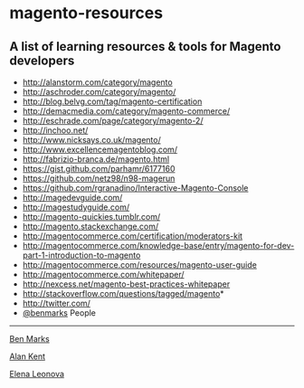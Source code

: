 magento-resources
=================

## A list of learning resources &amp; tools for Magento developers

 * http://alanstorm.com/category/magento
 * http://aschroder.com/category/magento/
 * http://blog.belvg.com/tag/magento-certification
 * http://demacmedia.com/category/magento-commerce/
 * http://eschrade.com/page/category/magento-2/
 * http://inchoo.net/
 * http://www.nicksays.co.uk/magento/
 * http://www.excellencemagentoblog.com/
 * http://fabrizio-branca.de/magento.html
 * https://gist.github.com/parhamr/6177160
 * https://github.com/netz98/n98-magerun
 * https://github.com/rgranadino/Interactive-Magento-Console
 * http://magedevguide.com/
 * http://magestudyguide.com/
 * http://magento-quickies.tumblr.com/
 * http://magento.stackexchange.com/
 * http://magentocommerce.com/certification/moderators-kit
 * http://magentocommerce.com/knowledge-base/entry/magento-for-dev-part-1-introduction-to-magento
 * http://magentocommerce.com/resources/magento-user-guide
 * http://magentocommerce.com/whitepaper/
 * http://nexcess.net/magento-best-practices-whitepaper
 * http://stackoverflow.com/questions/tagged/magento*
 * http://twitter.com/
  * [@benmarks](http://twitter.com/benmarks)
People
----------
[Ben Marks](https://twitter.com/benmarks)

[Alan Kent](https://twitter.com/akent99)

[Elena Leonova](https://twitter.com/elena_a_leonova)